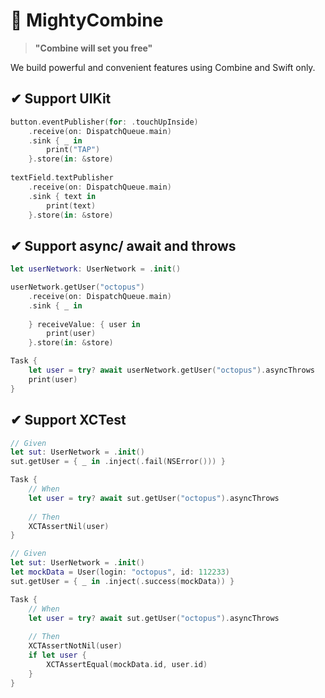 # 💪 MightyCombine

> **"Combine will set you free"**

We build powerful and convenient features using Combine and Swift only.

## ✔ Support UIKit
```swift 
button.eventPublisher(for: .touchUpInside)
    .receive(on: DispatchQueue.main)
    .sink { _ in
        print("TAP")
    }.store(in: &store)
    
textField.textPublisher
    .receive(on: DispatchQueue.main)
    .sink { text in
        print(text)
    }.store(in: &store)
```

## ✔ Support async/ await and throws
```swift 
let userNetwork: UserNetwork = .init()

userNetwork.getUser("octopus")
    .receive(on: DispatchQueue.main)
    .sink { _ in
        
    } receiveValue: { user in
        print(user)
    }.store(in: &store)

Task {
    let user = try? await userNetwork.getUser("octopus").asyncThrows
    print(user)
}
```

## ✔ Support XCTest
```swift
// Given
let sut: UserNetwork = .init()
sut.getUser = { _ in .inject(.fail(NSError())) }

Task {
    // When
    let user = try? await sut.getUser("octopus").asyncThrows
    
    // Then
    XCTAssertNil(user)
}
```

```swift 
// Given
let sut: UserNetwork = .init()
let mockData = User(login: "octopus", id: 112233)
sut.getUser = { _ in .inject(.success(mockData)) }

Task {
    // When
    let user = try? await sut.getUser("octopus").asyncThrows
    
    // Then
    XCTAssertNotNil(user)
    if let user {
        XCTAssertEqual(mockData.id, user.id)
    }
}
```
